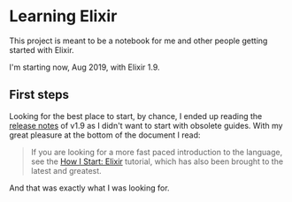# Learning Elixir

This project is meant to be a notebook for me and other people getting started with Elixir.

I'm starting now, Aug 2019, with Elixir 1.9.

## First steps

Looking for the best place to start, by chance, I ended up reading the [release notes](https://elixir-lang.org/blog/2019/06/24/elixir-v1-9-0-released/) of v1.9 as I didn't want to start with obsolete guides. With my great pleasure at the bottom of the document I read:

> If you are looking for a more fast paced introduction to the language, see the [How I Start: Elixir](http://howistart.org/posts/elixir/1/index.html) tutorial, which has also been brought to the latest and greatest.

And that was exactly what I was looking for.